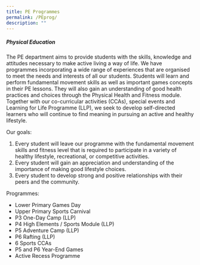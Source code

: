 ```yaml
---
title: PE Programmes
permalink: /PEprog/
description: ""
---
```



##### Physical Education


The PE department aims to provide students with the skills, knowledge and attitudes necessary to make active living a way of life.
We have programmes incorporating a wide range of experiences that are organised to meet the needs and interests of all our students. Students will learn and perform fundamental movement skills as well as important games concepts in their PE lessons. They will also gain an understanding of good health practices and choices through the Physical Health and Fitness module. Together with our co-curricular activities (CCAs), special events and Learning for Life Programme (LLP), we seek to develop self-directed learners who will continue to find meaning in pursuing an active and healthy lifestyle.<br>

Our goals:
1. Every student will leave our programme with the fundamental movement skills and fitness level that is required to participate in a variety of healthy lifestyle, recreational, or competitive activities.
2.	Every student will gain an appreciation and understanding of the importance of making good lifestyle choices.
3.	Every student to develop strong and positive relationships with their peers and the community.

Programmes:
* Lower Primary Games Day
* Upper Primary Sports Carnival
* P3 One-Day Camp (LLP)
* P4 High Elements / Sports Module (LLP)
* P5 Adventure Camp (LLP)
* P6 Rafting (LLP)
* 6 Sports CCAs
* P5 and P6 Year-End Games
* Active Recess Programme